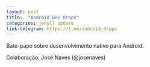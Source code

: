 ```yaml
---
layout: post
title:  "Android Dev Drops"
categories: jekyll update
link-telegram: https://t.me/android_drops
---
```

Bate-papo sobre desenvolvimento nativo para Android. 

Colaboração: José Naves (@josenaves)
